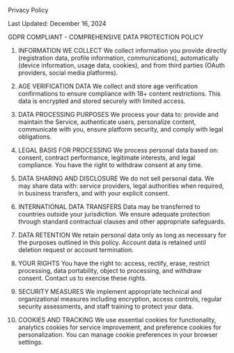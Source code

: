 Privacy Policy

Last Updated: December 16, 2024

GDPR COMPLIANT - COMPREHENSIVE DATA PROTECTION POLICY

1. INFORMATION WE COLLECT
We collect information you provide directly (registration data, profile information, communications), automatically (device information, usage data, cookies), and from third parties (OAuth providers, social media platforms).

2. AGE VERIFICATION DATA
We collect and store age verification confirmations to ensure compliance with 18+ content restrictions. This data is encrypted and stored securely with limited access.

3. DATA PROCESSING PURPOSES
We process your data to: provide and maintain the Service, authenticate users, personalize content, communicate with you, ensure platform security, and comply with legal obligations.

4. LEGAL BASIS FOR PROCESSING
We process personal data based on: consent, contract performance, legitimate interests, and legal compliance. You have the right to withdraw consent at any time.

5. DATA SHARING AND DISCLOSURE
We do not sell personal data. We may share data with: service providers, legal authorities when required, in business transfers, and with your explicit consent.

6. INTERNATIONAL DATA TRANSFERS
Data may be transferred to countries outside your jurisdiction. We ensure adequate protection through standard contractual clauses and other appropriate safeguards.

7. DATA RETENTION
We retain personal data only as long as necessary for the purposes outlined in this policy. Account data is retained until deletion request or account termination.

8. YOUR RIGHTS
You have the right to: access, rectify, erase, restrict processing, data portability, object to processing, and withdraw consent. Contact us to exercise these rights.

9. SECURITY MEASURES
We implement appropriate technical and organizational measures including encryption, access controls, regular security assessments, and staff training to protect your data.

10. COOKIES AND TRACKING
We use essential cookies for functionality, analytics cookies for service improvement, and preference cookies for personalization. You can manage cookie preferences in your browser settings.
